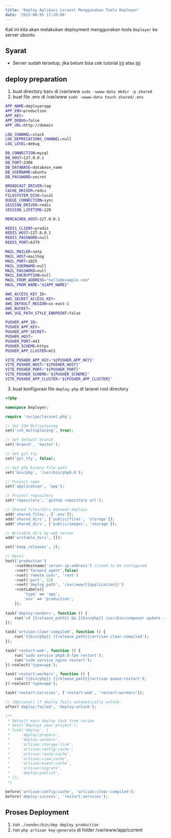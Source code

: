 ```yaml
---
title: 'Deploy Aplikasi Laravel Menggunakan Tools Deployer'
date: '2023-08-05 17:20:00'
---
```


Kali ini kita akan melakukan deployment menggunakan tools `Deployer` ke server ubuntu

## Syarat
- Server sudah tersetup, jika belum bisa cek tutorial [ini](./ansible-setup-ubuntu-20-04) atau [ini](./setup-ubuntu-20-04)

## deploy preparation
1. buat directory baru di /var/www `sudo -uwww-data mkdir -p shared`
2. buat file .env di /var/www `sudo -uwww-data touch shared/.env`

```bash
APP_NAME=deployerapp
APP_ENV=production
APP_KEY=
APP_DEBUG=false
APP_URL=http://domain

LOG_CHANNEL=stack
LOG_DEPRECATIONS_CHANNEL=null
LOG_LEVEL=debug

DB_CONNECTION=mysql
DB_HOST=127.0.0.1
DB_PORT=3306
DB_DATABASE=database_name
DB_USERNAME=ubuntu
DB_PASSWORD=secret

BROADCAST_DRIVER=log
CACHE_DRIVER=redis
FILESYSTEM_DISK=local
QUEUE_CONNECTION=sync
SESSION_DRIVER=redis
SESSION_LIFETIME=120

MEMCACHED_HOST=127.0.0.1

REDIS_CLIENT=predis
REDIS_HOST=127.0.0.1
REDIS_PASSWORD=null
REDIS_PORT=6379

MAIL_MAILER=smtp
MAIL_HOST=mailhog
MAIL_PORT=1025
MAIL_USERNAME=null
MAIL_PASSWORD=null
MAIL_ENCRYPTION=null
MAIL_FROM_ADDRESS="hello@example.com"
MAIL_FROM_NAME="${APP_NAME}"

AWS_ACCESS_KEY_ID=
AWS_SECRET_ACCESS_KEY=
AWS_DEFAULT_REGION=us-east-1
AWS_BUCKET=
AWS_USE_PATH_STYLE_ENDPOINT=false

PUSHER_APP_ID=
PUSHER_APP_KEY=
PUSHER_APP_SECRET=
PUSHER_HOST=
PUSHER_PORT=443
PUSHER_SCHEME=https
PUSHER_APP_CLUSTER=mt1

VITE_PUSHER_APP_KEY="${PUSHER_APP_KEY}"
VITE_PUSHER_HOST="${PUSHER_HOST}"
VITE_PUSHER_PORT="${PUSHER_PORT}"
VITE_PUSHER_SCHEME="${PUSHER_SCHEME}"
VITE_PUSHER_APP_CLUSTER="${PUSHER_APP_CLUSTER}"
```

3. buat konfigurasi file `deploy.php` di laravel root directory 

```php
<?php

namespace Deployer;

require 'recipe/laravel.php';

// Set SSH Multiplexing
set('ssh_multiplexing', true);

// Set default branch
set('branch', 'master');

// Set git_tty
set('git_tty', false);

// Set php binary file path
set('bin/php', '/usr/bin/php8.0');

// Project name
set('application', 'app');

// Project repository
set('repository', 'github repository url');

// Shared files/dirs between deploys
add('shared_files', ['.env']);
add('shared_dirs', ['public/files', 'storage']);
add('shared_dirs', ['public/images', 'storage']);

// Writable dirs by web server
add('writable_dirs', []);

set('keep_releases', 2);

// Hosts
host('production')
    ->setHostname('server-ip-address') //need to be configured
    ->set('forward_agent',false)
    ->set('remote_user', 'root')
    ->set('port', 22)
    ->set('deploy_path', '/var/www/{{application}}')
    ->setLabels([
        'type' => 'app',
        'env' => 'production',
    ]);
    
task('deploy:vendors', function () {
    run('cd {{release_path}} && {{bin/php}} /usr/bin/composer update --verbose --prefer-dist --no-progress --no-interaction --optimize-autoloader');
});

task('artisan:clear-compiled', function () {
    run('{{bin/php}} {{release_path}}/artisan clear-compiled');
});

task('restart:web', function () {
    run('sudo service php8.0-fpm restart');
    run('sudo service nginx restart');
})->select('type=app');

task('restart:workers', function () {
    run('{{bin/php}} {{release_path}}/artisan queue:restart');
})->select('type=app');

task('restart:services', ['restart:web', 'restart:workers']);

// [Optional] if deploy fails automatically unlock.
after('deploy:failed', 'deploy:unlock');

/**
 * Default main deploy task from recipe
 * desc('Deploys your project');
 * task('deploy', [
 *     'deploy:prepare',
 *     'deploy:vendors',
 *     'artisan:storage:link',
 *     'artisan:config:cache',
 *     'artisan:route:cache',
 *     'artisan:view:cache',
 *     'artisan:event:cache',
 *     'artisan:migrate',
 *     'deploy:publish',
 * ]);
 */

before('artisan:config:cache', 'artisan:clear-compiled');
before('deploy:success', 'restart:services');
```

## Proses Deployment
1. run `./vendor/bin/dep deploy production`
2. run `php artisan key:generate` di folder /var/www/app/current